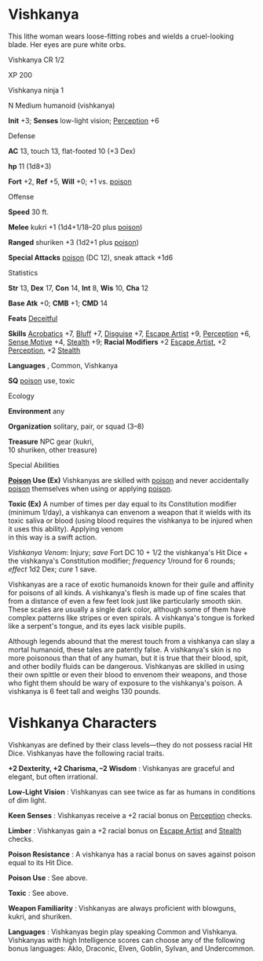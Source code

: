 # Vishkanya

This lithe woman wears loose-fitting robes and wields a cruel-looking blade. Her eyes are pure white orbs.

Vishkanya CR 1/2

XP 200

Vishkanya ninja 1

N Medium humanoid (vishkanya)

**Init** +3; **Senses** low-light vision; [Perception](/pathfinderRPG/prd/skills/perception.html#_perception) +6

Defense

**AC** 13, touch 13, flat-footed 10 (+3 Dex)

**hp** 11 (1d8+3)

**Fort** +2, **Ref** +5, **Will** +0; +1 vs. [poison](/pathfinderRPG/prd/monsters/universalMonsterRules.html#_poison-(ex-or-su))

Offense

**Speed** 30 ft.

**Melee** kukri +1 (1d4+1/18–20 plus [poison](/pathfinderRPG/prd/monsters/universalMonsterRules.html#_poison-(ex-or-su)))

**Ranged** shuriken +3 (1d2+1 plus [poison](/pathfinderRPG/prd/monsters/universalMonsterRules.html#_poison-(ex-or-su)))

**Special Attacks** [poison](/pathfinderRPG/prd/monsters/universalMonsterRules.html#_poison-(ex-or-su)) (DC 12), sneak attack +1d6

Statistics

**Str** 13, **Dex** 17, **Con** 14, **Int** 8, **Wis** 10, **Cha** 12

**Base Atk** +0; **CMB** +1; **CMD** 14

**Feats** [Deceitful](/pathfinderRPG/prd/feats.html#_deceitful)

**Skills** [Acrobatics](/pathfinderRPG/prd/skills/acrobatics.html#_acrobatics) +7, [Bluff](/pathfinderRPG/prd/skills/bluff.html#_bluff) +7, [Disguise](/pathfinderRPG/prd/skills/disguise.html#_disguise) +7, [Escape Artist](/pathfinderRPG/prd/skills/escapeArtist.html#_escape-artist) +9, [Perception](/pathfinderRPG/prd/skills/perception.html#_perception) +6, [Sense Motive](/pathfinderRPG/prd/skills/senseMotive.html#_sense-motive) +4, [Stealth](/pathfinderRPG/prd/skills/stealth.html#_stealth) +9; **Racial Modifiers** +2 [Escape Artist](/pathfinderRPG/prd/skills/escapeArtist.html#_escape-artist), +2 [Perception](/pathfinderRPG/prd/skills/perception.html#_perception), +2 [Stealth](/pathfinderRPG/prd/skills/stealth.html#_stealth)

**Languages** , Common, Vishkanya

**SQ** [poison](/pathfinderRPG/prd/monsters/universalMonsterRules.html#_poison-(ex-or-su)) use, toxic

Ecology

**Environment** any

**Organization** solitary, pair, or squad (3–8)

**Treasure** NPC gear (kukri,   
10 shuriken, other treasure)

Special Abilities

**[Poison](/pathfinderRPG/prd/monsters/universalMonsterRules.html#_poison-(ex-or-su)) Use (Ex)** Vishkanyas are skilled with [poison](/pathfinderRPG/prd/monsters/universalMonsterRules.html#_poison-(ex-or-su)) and never accidentally [poison](/pathfinderRPG/prd/monsters/universalMonsterRules.html#_poison-(ex-or-su)) themselves when using or applying [poison](/pathfinderRPG/prd/monsters/universalMonsterRules.html#_poison-(ex-or-su)).

**Toxic (Ex)** A number of times per day equal to its Constitution modifier (minimum 1/day), a vishkanya can envenom a weapon that it wields with its toxic saliva or blood (using blood requires the vishkanya to be injured when it uses this ability). Applying venom   
in this way is a swift action.

_Vishkanya Venom_: Injury; _save_ Fort DC 10 + 1/2 the vishkanya's Hit Dice + the vishkanya's Constitution modifier; _frequency_ 1/round for 6 rounds; _effect_ 1d2 Dex; _cure_ 1 save.

Vishkanyas are a race of exotic humanoids known for their guile and affinity for poisons of all kinds. A vishkanya's flesh is made up of fine scales that from a distance of even a few feet look just like particularly smooth skin. These scales are usually a single dark color, although some of them have complex patterns like stripes or even spirals. A vishkanya's tongue is forked like a serpent's tongue, and its eyes lack visible pupils.

Although legends abound that the merest touch from a vishkanya can slay a mortal humanoid, these tales are patently false. A vishkanya's skin is no more poisonous than that of any human, but it is true that their blood, spit, and other bodily fluids can be dangerous. Vishkanyas are skilled in using their own spittle or even their blood to envenom their weapons, and those who fight them should be wary of exposure to the vishkanya's poison. A vishkanya is 6 feet tall and weighs 130 pounds.

# Vishkanya Characters

Vishkanyas are defined by their class levels—they do not possess racial Hit Dice. Vishkanyas have the following racial traits.

**+2 Dexterity, +2 Charisma, –2 Wisdom** : Vishkanyas are graceful and elegant, but often irrational.

**Low-Light Vision** : Vishkanyas can see twice as far as humans in conditions of dim light.

**Keen Senses** : Vishkanyas receive a +2 racial bonus on [Perception](/pathfinderRPG/prd/skills/perception.html#_perception) checks.

**Limber** : Vishkanyas gain a +2 racial bonus on [Escape Artist](/pathfinderRPG/prd/skills/escapeArtist.html#_escape-artist) and [Stealth](/pathfinderRPG/prd/skills/stealth.html#_stealth) checks.

**Poison Resistance** : A vishkanya has a racial bonus on saves against poison equal to its Hit Dice.

**Poison Use** : See above.

**Toxic** : See above.

**Weapon Familiarity** : Vishkanyas are always proficient with blowguns, kukri, and shuriken.

**Languages** : Vishkanyas begin play speaking Common and Vishkanya. Vishkanyas with high Intelligence scores can choose any of the following bonus languages: Aklo, Draconic, Elven, Goblin, Sylvan, and Undercommon.

